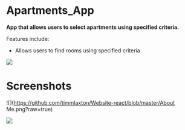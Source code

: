# Apartments_App
**App that allows users to select apartments using specified criteria.**

Features include:
- Allows users to find rooms using specified criteria


![](https://github.com/timmlaxton/Website-react/blob/master/Homepage.png?raw=true)



# Screenshots

![](https://github.com/timmlaxton/Website-react/blob/master/About Me.png?raw=true)

![](https://github.com/timmlaxton/Website-react/blob/master/Projects%20List.png?raw=true)




